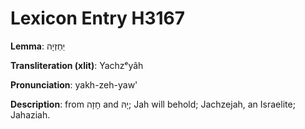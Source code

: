 # Lexicon Entry H3167

**Lemma**: יַחְזְיָה

**Transliteration (xlit)**: Yachzᵉyâh

**Pronunciation**: yakh-zeh-yaw'

**Description**:
from חָזָה and יָהּ; Jah will behold; Jachzejah, an Israelite; Jahaziah.
